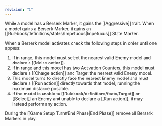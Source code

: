 ```yaml
---
revision: "1"
---
```

While a model has a Berserk Marker, it gains the [[Aggressive]] trait.
When a model gains a Berserk Marker, it gains an [[Rulebook/definitions/states/Impetuous|Impetuous]] State Marker.

When a Berserk model activates check the following steps in order until one applies:
1. If in range, this model must select the nearest valid Enemy model and declare a [[Melee action]].
2. If in range and this model has two Activation Counters, this model must declare a [[Charge action]] and Target the nearest valid Enemy model.
3. This model turns to directly face the nearest Enemy model and must declare a [[Run action]] directly towards that model, running the maximum distance possible.
4. If the model is unable to [[Rulebook/definitions/feats/Target]] or [[Select]] an Enemy and unable to declare a [[Run action]], it may instead perform any action.
 
During the [[Game Setup Turn#End Phase|End Phase]] remove all Berserk Markers in play.